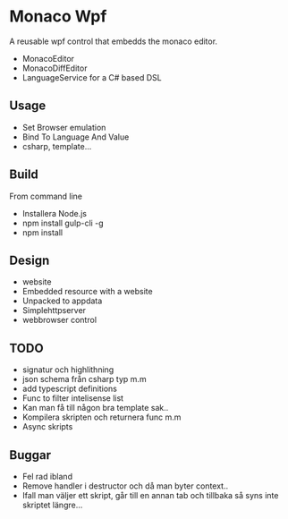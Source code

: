 ﻿# Monaco Wpf
A reusable wpf control that embedds the monaco editor. 
- MonacoEditor 
- MonacoDiffEditor
- LanguageService for a C# based DSL

## Usage
- Set Browser emulation
- Bind To Language And Value
- csharp, template...

## Build
From command line
- Installera Node.js
- npm install gulp-cli -g
- npm install

## Design
- website
- Embedded resource with a website
- Unpacked to appdata
- Simplehttpserver
- webbrowser control

## TODO
- signatur och highlithning
- json schema från csharp typ m.m
- add typescript definitions
- Func to filter intelisense list
- Kan man få till någon bra template sak..
- Kompilera skripten och returnera func m.m
- Async skripts


## Buggar
- Fel rad ibland
- Remove handler i destructor och då man byter context..
- Ifall man väljer ett skript, går till en annan tab och tillbaka så syns inte skriptet längre…

